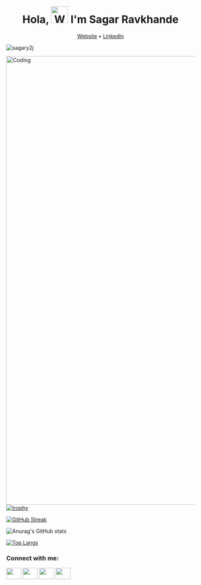 <h1 align="center"> Hola, <img src="https://raw.githubusercontent.com/nixin72/nixin72/master/wave.gif" 
         alt="Waving hand animated gif"
         height="45"
         width="45" /> I'm Sagar Ravkhande</h1>
<p align="center">
  <a href="https://https://sagary2j.github.io/Sagar-Ravkhande">Website</a> •
  <a href="https://www.linkedin.com/in/sagar-ravkhande">LinkedIn</a>
</p>

<p align="left"> <img src="https://komarev.com/ghpvc/?username=sagary2j&label=Views&color=green&style=plastic&style=for-the-badge" alt="sagary2j" /> </p>

<img align="right" alt="Coding" width="1200" src="https://res.cloudinary.com/practicaldev/image/fetch/s--sNXjzc6P--/c_limit%2Cf_auto%2Cfl_progressive%2Cq_66%2Cw_880/https://media1.tenor.com/images/0c34272909ee2a4db5606a014082312b/tenor.gif%3Fitemid%3D15828752">

[![trophy](https://github-profile-trophy.vercel.app/?username=sagary2j&margin-w=75&margin-h=75)](https://github.com/ryo-ma/github-profile-trophy)

[![GitHub Streak](http://github-readme-streak-stats.herokuapp.com?user=sagary2j&theme=green_nur&margin-w=75&margin-h=75)](https://git.io/streak-stats)



![Anurag's GitHub stats](https://github-readme-stats.vercel.app/api?username=sagary2j&show_icons=true&theme=dracula&margin-w=75&margin-h=75)

[![Top Langs](https://github-readme-stats.vercel.app/api/top-langs/?username=sagary2j&langs_count=8&show_icons=true&theme=dracula&margin-w=75&margin-h=75)](https://github.com/anuraghazra/github-readme-stats)


<!--
**sagary2j/sagary2j** is a ✨ _special_ ✨ repository because its `README.md` (this file) appears on your GitHub profile.

Here are some ideas to get you started:

- 🔭 I’m currently working on ...
- 🌱 I’m currently learning ...
- 👯 I’m looking to collaborate on ...
- 🤔 I’m looking for help with ...
- 💬 Ask me about ...
- 📫 How to reach me: ...
- 😄 Pronouns: ...
- ⚡ Fun fact: ...
-->



<h3 align="left">Connect with me:</h3>
<p align="left">
<a href="http://www.twitter.com/RavkhandeSagar" target="blank"><img align="center" src="https://cdn.jsdelivr.net/npm/simple-icons@3.0.1/icons/twitter.svg" alt="" height="30" width="40" /></a>
<a href="https://www.linkedin.com/in/sagar-ravkhande/" target="blank"><img align="center" src="https://cdn.jsdelivr.net/npm/simple-icons@3.0.1/icons/linkedin.svg" alt="" height="30" width="40" /></a>
<a href="https://sagary2j.github.io/Sagar-Ravkhande" target="blank"><img align="center" src="https://visualpharm.com/assets/78/Website-595b40b75ba036ed117d5c7f.svg" alt="" height="30" width="40" /></a>
<a href="https://www.instagram.com/kakorot_the_super_saiyan/" target="blank"><img align="center" src="https://cdn.jsdelivr.net/npm/simple-icons@3.0.1/icons/instagram.svg" alt="" height="30" width="40" /></a>
<!--
<a href="https://www.instagram.com/kakorot_the_super_saiyan/" target="blank"><img align="center" src="https://cdn.jsdelivr.net/npm/simple-icons@3.0.1/icons/instagram.svg" alt="" height="30" width="40" /></a>
<a href="your link" target="blank"><img align="center" src="https://cdn.jsdelivr.net/npm/simple-icons@3.0.1/icons/youtube.svg" alt="" height="30" width="40" /></a>
-->
</p>
